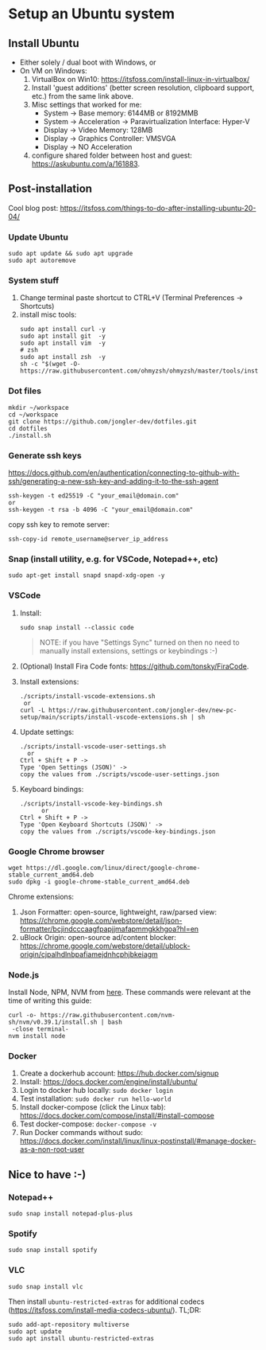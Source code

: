 # Setup an Ubuntu system

## Install Ubuntu

- Either solely / dual boot with Windows, or
- On VM on Windows:
  1. VirtualBox on Win10: https://itsfoss.com/install-linux-in-virtualbox/
  2. Install 'guest additions' (better screen resolution, clipboard support, etc.) from the same link above.
  3. Misc settings that worked for me:
     - System -> Base memory: 6144MB or 8192MMB
     - System -> Acceleration -> Paravirtualization Interface: Hyper-V
     - Display -> Video Memory: 128MB
     - Display -> Graphics Controller: VMSVGA
     - Display -> NO Acceleration
  4. configure shared folder between host and guest: https://askubuntu.com/a/161883.

## Post-installation

Cool blog post: https://itsfoss.com/things-to-do-after-installing-ubuntu-20-04/

### Update Ubuntu

```
sudo apt update && sudo apt upgrade
sudo apt autoremove
```

### System stuff

1. Change terminal paste shortcut to CTRL+V (Terminal Preferences -> Shortcuts)
2. install misc tools:
   ```
   sudo apt install curl -y
   sudo apt install git  -y
   sudo apt install vim  -y
   # zsh
   sudo apt install zsh  -y
   sh -c "$(wget -O- https://raw.githubusercontent.com/ohmyzsh/ohmyzsh/master/tools/install.sh)"
   ```

### Dot files

```
mkdir ~/workspace
cd ~/workspace
git clone https://github.com/jongler-dev/dotfiles.git
cd dotfiles
./install.sh
```

### Generate ssh keys

https://docs.github.com/en/authentication/connecting-to-github-with-ssh/generating-a-new-ssh-key-and-adding-it-to-the-ssh-agent

```
ssh-keygen -t ed25519 -C "your_email@domain.com"
or
ssh-keygen -t rsa -b 4096 -C "your_email@domain.com"
```

copy ssh key to remote server:

```
ssh-copy-id remote_username@server_ip_address
```

### Snap (install utility, e.g. for VSCode, Notepad++, etc)

```
sudo apt-get install snapd snapd-xdg-open -y
```

### VSCode

1. Install:
   ```
   sudo snap install --classic code
   ```
   > NOTE: if you have "Settings Sync" turned on then no need to manually install extensions, settings or keybindings :-)
2. (Optional) Install Fira Code fonts: https://github.com/tonsky/FiraCode.
3. Install extensions:
   ```
   ./scripts/install-vscode-extensions.sh
    or
   curl -L https://raw.githubusercontent.com/jongler-dev/new-pc-setup/main/scripts/install-vscode-extensions.sh | sh
   ```
4. Update settings:

   ```
   ./scripts/install-vscode-user-settings.sh
     or
   Ctrl + Shift + P ->
   Type 'Open Settings (JSON)' ->
   copy the values from ./scripts/vscode-user-settings.json
   ```

5. Keyboard bindings:
   ```
   ./scripts/install-vscode-key-bindings.sh
         or
   Ctrl + Shift + P ->
   Type 'Open Keyboard Shortcuts (JSON)' ->
   copy the values from ./scripts/vscode-key-bindings.json
   ```

### Google Chrome browser

```
wget https://dl.google.com/linux/direct/google-chrome-stable_current_amd64.deb
sudo dpkg -i google-chrome-stable_current_amd64.deb
```

Chrome extensions:

1. Json Formatter: open-source, lightweight, raw/parsed view: https://chrome.google.com/webstore/detail/json-formatter/bcjindcccaagfpapjjmafapmmgkkhgoa?hl=en
2. uBlock Origin: open-source ad/content blocker: https://chrome.google.com/webstore/detail/ublock-origin/cjpalhdlnbpafiamejdnhcphjbkeiagm

### Node.js

Install Node, NPM, NVM from [here](https://github.com/nvm-sh/nvm#installing-and-updating). These commands were relevant at the time of writing this guide:

```
curl -o- https://raw.githubusercontent.com/nvm-sh/nvm/v0.39.1/install.sh | bash
 -close terminal-
nvm install node
```

### Docker

1. Create a dockerhub account: https://hub.docker.com/signup
2. Install: https://docs.docker.com/engine/install/ubuntu/
3. Login to docker hub locally: `sudo docker login`
4. Test installation: `sudo docker run hello-world`
5. Install docker-compose (click the Linux tab): https://docs.docker.com/compose/install/#install-compose
6. Test docker-compose: `docker-compose -v`
7. Run Docker commands without sudo: https://docs.docker.com/install/linux/linux-postinstall/#manage-docker-as-a-non-root-user

## Nice to have :-)

### Notepad++

```
sudo snap install notepad-plus-plus
```

### Spotify

```
sudo snap install spotify
```

### VLC

```
sudo snap install vlc
```

Then install `ubuntu-restricted-extras` for additional codecs (https://itsfoss.com/install-media-codecs-ubuntu/). TL;DR:

```
sudo add-apt-repository multiverse
sudo apt update
sudo apt install ubuntu-restricted-extras
```
